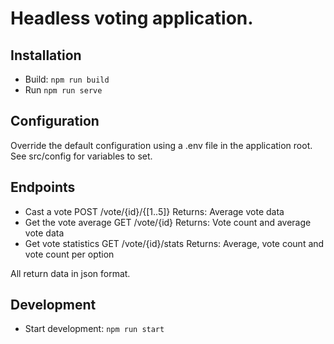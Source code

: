# Headless voting application.

## Installation
- Build: `npm run build`
- Run `npm run serve`

## Configuration
Override the default configuration using a .env file in the application root.
See src/config for variables to set.

## Endpoints
- Cast a vote
  POST /vote/{id}/{[1..5]}
    Returns: Average vote data
- Get the vote average
  GET /vote/{id}
    Returns: Vote count and average vote data
- Get vote statistics
  GET /vote/{id}/stats
    Returns: Average, vote count and vote count per option

All return data in json format.

## Development
- Start development: `npm run start`
